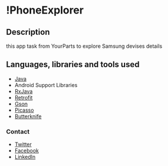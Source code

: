 # !PhoneExplorer

## Description

this app task from YourParts to explore Samsung devises details



## Languages, libraries and tools used

* [Java](https://docs.oracle.com/javase/8/)
* Android Support Libraries
* [RxJava](https://github.com/ReactiveX/RxJava/wiki/What's-different-in-2.0)
* [Retrofit](https://github.com/square/retrofit)
* [Gson](https://github.com/google/gson)
* [Picasso](https://github.com/square/picasso)
* [Butterknife](https://github.com/JakeWharton/butterknife)

### Contact
- [Twitter](https://twitter.com/Mahmod_Elebiary)
- [Facebook](https://www.facebook.com/MahmoudElebiary97)
- [LinkedIn](https://www.linkedin.com/in/mahmoud-elebiary-19a536128/)
